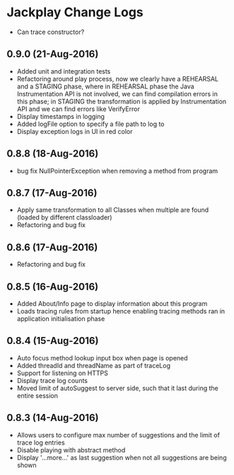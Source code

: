 # Jackplay Change Logs

- Can trace constructor?

## 0.9.0 (21-Aug-2016)
- Added unit and integration tests
- Refactoring around play process, now we clearly have a REHEARSAL and a STAGING phase, where in REHEARSAL phase the Java Instrumentation API is not involved, we can find compilation errors in this phase; in STAGING the transformation is applied by Instrumentation API and we can find errors like VerifyError
- Display timestamps in logging
- Added logFile option to specify a file path to log to
- Display exception logs in UI in red color

## 0.8.8 (18-Aug-2016)
- bug fix NullPointerException when removing a method from program

## 0.8.7 (17-Aug-2016)
- Apply same transformation to all Classes when multiple are found (loaded by different classloader)
- Refactoring and bug fix

## 0.8.6 (17-Aug-2016)
- Refactoring and bug fix

## 0.8.5 (16-Aug-2016)
- Added About/Info page to display information about this program
- Loads tracing rules from startup hence enabling tracing methods ran in application initialisation phase

## 0.8.4 (15-Aug-2016)
- Auto focus method lookup input box when page is opened
- Added threadId and threadName as part of traceLog
- Support for listening on HTTPS
- Display trace log counts
- Moved limit of autoSuggest to server side, such that it last during the entire session

## 0.8.3 (14-Aug-2016)
- Allows users to configure max number of suggestions and the limit of trace log entries
- Disable playing with abstract method
- Display '...more...' as last suggestion when not all suggestions are being shown
